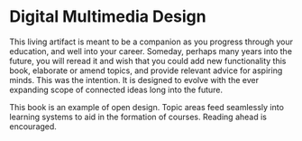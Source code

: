 # Digital Multimedia Design


This living artifact is meant to be a companion as you progress through your education, and well into your career. Someday, perhaps many years into the future, you will reread it and wish that you could add new functionality this book, elaborate or amend topics, and provide relevant advice for aspiring minds. This was the intention. It is designed to evolve with the ever expanding scope of connected ideas long into the future.

This book is an example of open design. Topic areas feed seamlessly into learning systems to aid in the formation of courses. Reading ahead is encouraged.
